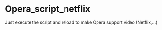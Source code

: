 # Opera_script_netflix
Just execute the script and reload to make Opera support video (Netflix,...)
